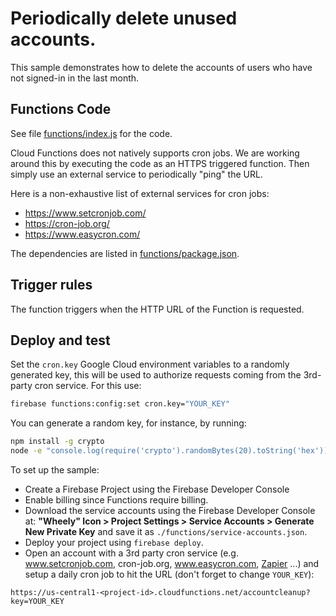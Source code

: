 # Periodically delete unused accounts.

This sample demonstrates how to delete the accounts of users who have not signed-in in the last month.


## Functions Code

See file [functions/index.js](functions/index.js) for the code.

Cloud Functions does not natively supports cron jobs. We are working around this by executing the code as an HTTPS triggered function. Then simply use an external service to periodically "ping" the URL.

Here is a non-exhaustive list of external services for cron jobs:
 - https://www.setcronjob.com/
 - https://cron-job.org/
 - https://www.easycron.com/

The dependencies are listed in [functions/package.json](functions/package.json).


## Trigger rules

The function triggers when the HTTP URL of the Function is requested.


## Deploy and test

Set the `cron.key` Google Cloud environment variables to a randomly generated key, this will be used to authorize requests coming from the 3rd-party cron service. For this use:

```bash
firebase functions:config:set cron.key="YOUR_KEY"
```

You can generate a random key, for instance, by running:

```bash
npm install -g crypto
node -e "console.log(require('crypto').randomBytes(20).toString('hex'))"
```

To set up the sample:

 - Create a Firebase Project using the Firebase Developer Console
 - Enable billing since Functions require billing.
 - Download the service accounts using the Firebase Developer Console at: **"Wheely" Icon > Project Settings > Service Accounts > Generate New Private Key** and save it as `./functions/service-accounts.json`.
 - Deploy your project using `firebase deploy`.
 - Open an account with a 3rd party cron service (e.g. www.setcronjob.com, cron-job.org, www.easycron.com, [Zapier](https://zapier.com/zapbook/webhook/) ...) and setup a daily cron job to hit the URL (don't forget to change `YOUR_KEY`):

 ```
 https://us-central1-<project-id>.cloudfunctions.net/accountcleanup?key=YOUR_KEY
 ```
